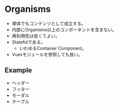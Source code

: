 # Organisms
- 単体でもコンテンツとして成立する。
- 内部にOrganisms以上のコンポーネントを含まない。
- 再利用性は低くてよい。
- Statefulである。
  - いわゆるContainer Component。
- Vuexモジュールを参照しても良い。
## Example
- ヘッダー
- フッター
- モーダル
- テーブル
